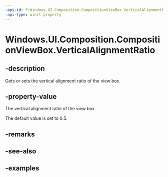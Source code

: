 ```yaml
---
-api-id: P:Windows.UI.Composition.CompositionViewBox.VerticalAlignmentRatio
-api-type: winrt property
---
```


<!-- Property syntax.
public float VerticalAlignmentRatio { get;  set; }
-->

# Windows.UI.Composition.CompositionViewBox.VerticalAlignmentRatio

## -description

Gets or sets the vertical alignment ratio of the view box.



## -property-value

The vertical alignment ratio of the view box.

The default value is set to 0.5.

## -remarks

## -see-also

## -examples


